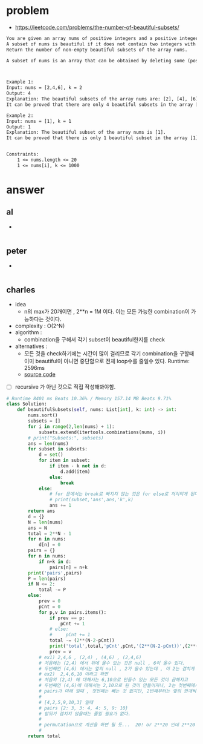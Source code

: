 # problem
- https://leetcode.com/problems/the-number-of-beautiful-subsets/

```txt
You are given an array nums of positive integers and a positive integer k.
A subset of nums is beautiful if it does not contain two integers with an absolute difference equal to k.
Return the number of non-empty beautiful subsets of the array nums.

A subset of nums is an array that can be obtained by deleting some (possibly none) elements from nums. Two subsets are different if and only if the chosen indices to delete are different.



Example 1:
Input: nums = [2,4,6], k = 2
Output: 4
Explanation: The beautiful subsets of the array nums are: [2], [4], [6], [2, 6].
It can be proved that there are only 4 beautiful subsets in the array [2,4,6].

Example 2:
Input: nums = [1], k = 1
Output: 1
Explanation: The beautiful subset of the array nums is [1].
It can be proved that there is only 1 beautiful subset in the array [1].


Constraints:
    1 <= nums.length <= 20
    1 <= nums[i], k <= 1000
```

# answer

## al
- 

```python

```


## peter
- 

```python

```


## charles
- idea
  - n의 max가  20개이면 , 2**n = 1M 이다.  이는 모든 가능한 combination이 가능하다는 것이다.
- complexity : O(2^N)
- algorithm :
  - combination을 구해서 각기 subset이 beautiful한지를 check
- alternatives :
  - 모든 것을 check하기에는 시간이 많이 걸리므로 각기 combination을 구할때 이미 beautiful이 아니면 중단함으로 전체 loop수를 줄일수 있다.  Runtime: 2596ms
  - [source code](./2025/the-number-of-beautiful-subsets-2597---medium--python-2.py)
- [ ] recursive 가 아닌 것으로 직접 작성해봐야함.

```python
# Runtime 8401 ms Beats 10.36% / Memory 157.14 MB Beats 9.71%
class Solution:
    def beautifulSubsets(self, nums: List[int], k: int) -> int:
        nums.sort()
        subsets = []
        for i in range(2,len(nums) + 1):
            subsets.extend(itertools.combinations(nums, i))
        # print("Subsets:", subsets)
        ans = len(nums)
        for subset in subsets:
            d = set()
            for item in subset:
                if item - k not in d:
                    d.add(item)
                else:
                    break
            else:
                # for 문에서는 break로 빠지지 않는 것은 for else로 처리되게 된다.
                # print(subset,'ans',ans,'k',k)
                ans += 1
        return ans
        d = {}
        N = len(nums)
        ans = N
        total = 2**N - 1
        for n in nums:
            d[n] = 0
        pairs = {}
        for n in nums:
            if n+k in d:
                pairs[n] = n+k
        print('pairs',pairs)
        P = len(pairs)
        if N <= 2:
            total -= P
        else:
            prev = 0
            pCnt = 0
            for p,v in pairs.items():
                if prev == p:
                    pCnt += 1
                # else:
                #     pCnt += 1
                total -= (2**(N-2-pCnt))
                print('total',total,'pCnt',pCnt,'(2**(N-2-pCnt))',(2**(N-2-pCnt)),prev,p,v)
                prev = v
            # ex1) 2,4,6 , (2,4) , (4,6) , (2,4,6)
            # 처음에는 (2,4) 에서 뒤에 올수 있는 것은 null , 6이 올수 있다.
            # 두번째인 (4,6) 에서는 앞의 null , 2가 올수 있는데 , 이 2는 겹치게 되는 것이다.
            # ex2)  2,4,6,10 이라고 하면
            # 처음의 (2,4) 에 대해서는 6,10으로 만들수 있는 모든 것이 곱해지고
            # 두번째인 (4,6)에 대해서는 2,10으로 된 것이 만들어지나, 2는 첫번째에서 한 것이므로 제외를 해주어얗낟.
            # pairs가 여래 일때 , 첫번째는 빼는 것 없지만, 2번째부터는 앞의 한개씩이 빠지게 되는 것으로 계산을 해주어야 한다. (p)
            #
            # [4,2,5,9,10,3] 일때
            # pairs {2: 3, 3: 4, 4: 5, 9: 10}
            # 앞뒤가 겹치지 않을때는 줄일 필요가 없다.
            #
            # permutation으로 계산을 하면 될 듯...  20! or 2**20 인데 2**20 이 훨씬 작다.
            #
        return total
```
